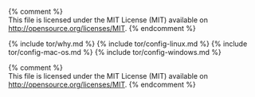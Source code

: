 {% comment %}	
This file is licensed under the MIT License (MIT) available on
http://opensource.org/licenses/MIT.
{% endcomment %}		
  
{% include tor/why.md %}
{% include tor/config-linux.md %}
{% include tor/config-mac-os.md %}
{% include tor/config-windows.md %}

{% comment %}	
This file is licensed under the MIT License (MIT) available on
http://opensource.org/licenses/MIT.
{% endcomment %}	
